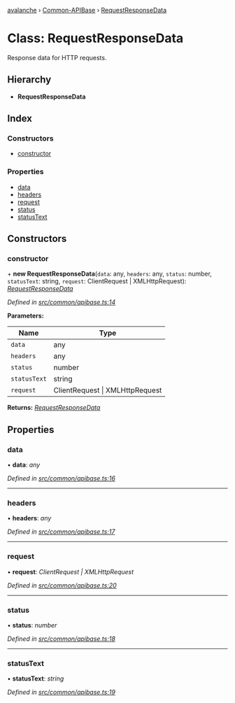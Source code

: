 [avalanche](../README.md) › [Common-APIBase](../modules/common_apibase.md) › [RequestResponseData](common_apibase.requestresponsedata.md)

# Class: RequestResponseData

Response data for HTTP requests.

## Hierarchy

* **RequestResponseData**

## Index

### Constructors

* [constructor](common_apibase.requestresponsedata.md#constructor)

### Properties

* [data](common_apibase.requestresponsedata.md#data)
* [headers](common_apibase.requestresponsedata.md#headers)
* [request](common_apibase.requestresponsedata.md#request)
* [status](common_apibase.requestresponsedata.md#status)
* [statusText](common_apibase.requestresponsedata.md#statustext)

## Constructors

###  constructor

\+ **new RequestResponseData**(`data`: any, `headers`: any, `status`: number, `statusText`: string, `request`: ClientRequest | XMLHttpRequest): *[RequestResponseData](common_apibase.requestresponsedata.md)*

*Defined in [src/common/apibase.ts:14](https://github.com/ava-labs/avalanchejs/blob/62a14d4/src/common/apibase.ts#L14)*

**Parameters:**

Name | Type |
------ | ------ |
`data` | any |
`headers` | any |
`status` | number |
`statusText` | string |
`request` | ClientRequest &#124; XMLHttpRequest |

**Returns:** *[RequestResponseData](common_apibase.requestresponsedata.md)*

## Properties

###  data

• **data**: *any*

*Defined in [src/common/apibase.ts:16](https://github.com/ava-labs/avalanchejs/blob/62a14d4/src/common/apibase.ts#L16)*

___

###  headers

• **headers**: *any*

*Defined in [src/common/apibase.ts:17](https://github.com/ava-labs/avalanchejs/blob/62a14d4/src/common/apibase.ts#L17)*

___

###  request

• **request**: *ClientRequest | XMLHttpRequest*

*Defined in [src/common/apibase.ts:20](https://github.com/ava-labs/avalanchejs/blob/62a14d4/src/common/apibase.ts#L20)*

___

###  status

• **status**: *number*

*Defined in [src/common/apibase.ts:18](https://github.com/ava-labs/avalanchejs/blob/62a14d4/src/common/apibase.ts#L18)*

___

###  statusText

• **statusText**: *string*

*Defined in [src/common/apibase.ts:19](https://github.com/ava-labs/avalanchejs/blob/62a14d4/src/common/apibase.ts#L19)*
